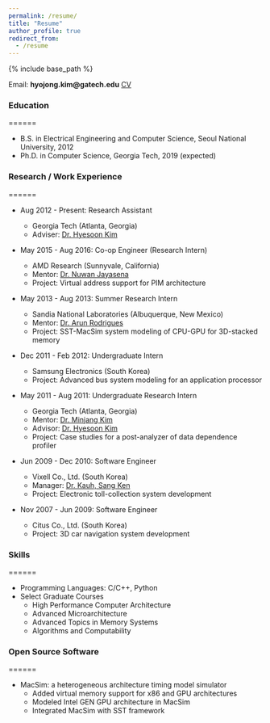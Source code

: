 ```yaml
---
permalink: /resume/
title: "Resume"
author_profile: true
redirect_from:
  - /resume
---
```


{% include base_path %}

Email: __hyojong.kim@gatech.edu__
[CV](https://www.dropbox.com/s/ew7v3mif9ng145h/resume_hyojong_kim_201909.pdf?dl=0)

<!-- ### Interests
Computer Architecture, GPUs, Memory Systems, Distributed Computing, Processing in Memory -->

### Education
======
* B.S. in Electrical Engineering and Computer Science, Seoul National University, 2012
* Ph.D. in Computer Science, Georgia Tech, 2019 (expected)

### Research / Work Experience
======
* Aug 2012 - Present: Research Assistant
  * Georgia Tech (Atlanta, Georgia)
  * Adviser: [Dr. Hyesoon Kim](https://www.cc.gatech.edu/~hyesoon/)

* May 2015 - Aug 2016: Co-op Engineer (Research Intern)
  * AMD Research (Sunnyvale, California)
  * Mentor: [Dr. Nuwan Jayasena](https://www.linkedin.com/in/nuwan/)  
  * Project: Virtual address support for PIM architecture

* May 2013 - Aug 2013: Summer Research Intern
  * Sandia National Laboratories (Albuquerque, New Mexico)
  * Mentor: [Dr. Arun Rodrigues](https://www.linkedin.com/in/arun-rodrigues-a428031/)
  * Project: SST-MacSim system modeling of CPU-GPU for 3D-stacked memory

* Dec 2011 - Feb 2012: Undergraduate Intern
  * Samsung Electronics (South Korea)
  * Project: Advanced bus system modeling for an application processor

* May 2011 - Aug 2011: Undergraduate Research Intern
  * Georgia Tech (Atlanta, Georgia)
  * Mentor: [Dr. Minjang Kim](https://www.linkedin.com/in/minjang)
  * Advisor: [Dr. Hyesoon Kim](https://www.cc.gatech.edu/~hyesoon/)
  * Project: Case studies for a post-analyzer of data dependence profiler

* Jun 2009 - Dec 2010: Software Engineer
  * Vixell Co., Ltd. (South Korea)
  * Manager: [Dr. Kauh, Sang Ken](https://www.linkedin.com/in/ken-고상근-a1269718/?originalSubdomain=kr)
  * Project: Electronic toll-collection system development

* Nov 2007 - Jun 2009: Software Engineer
  * Citus Co., Ltd. (South Korea)
  * Project: 3D car navigation system development

### Skills
======
* Programming Languages: C/C++, Python
* Select Graduate Courses
  * High Performance Computer Architecture
  * Advanced Microarchitecture
  * Advanced Topics in Memory Systems
  * Algorithms and Computability

### Open Source Software
======
* MacSim: a heterogeneous architecture timing model simulator
  * Added virtual memory support for x86 and GPU architectures
  * Modeled Intel GEN GPU architecture in MacSim
  * Integrated MacSim with SST framework